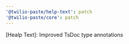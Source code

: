 ```yaml
---
'@twilio-paste/help-text': patch
'@twilio-paste/core': patch
---
```


[Healp Text]: Improved TsDoc type annotations

